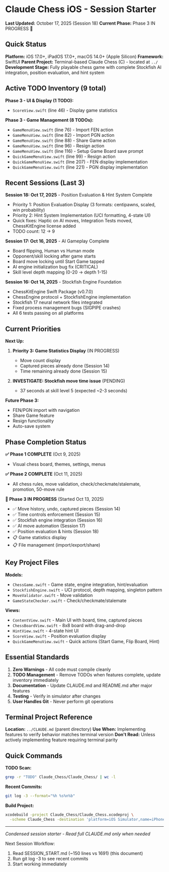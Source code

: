 # Claude Chess iOS - Session Starter

**Last Updated:** October 17, 2025 (Session 18)
**Current Phase:** Phase 3 IN PROGRESS 🔄

## Quick Status

**Platform:** iOS 17.0+, iPadOS 17.0+, macOS 14.0+ (Apple Silicon)
**Framework:** SwiftUI
**Parent Project:** Terminal-based Claude Chess (C) - located at `../`
**Development Stage:** Fully playable chess game with complete Stockfish AI
integration, position evaluation, and hint system

## Active TODO Inventory (9 total)

**Phase 3 - UI & Display (1 TODO):**
- `ScoreView.swift` (line 46) - Display game statistics

**Phase 3 - Game Management (8 TODOs):**
- `GameMenuView.swift` (line 76) - Import FEN action
- `GameMenuView.swift` (line 82) - Import PGN action
- `GameMenuView.swift` (line 88) - Share Game action
- `GameMenuView.swift` (line 96) - Resign action
- `GameMenuView.swift` (line 116) - Setup Game Board save prompt
- `QuickGameMenuView.swift` (line 99) - Resign action
- `QuickGameMenuView.swift` (line 207) - FEN display implementation
- `QuickGameMenuView.swift` (line 221) - PGN display implementation

## Recent Sessions (Last 3)

**Session 18: Oct 17, 2025** - Position Evaluation & Hint System Complete
- Priority 1: Position Evaluation Display (3 formats: centipawns, scaled,
  win probability)
- Priority 2: Hint System Implementation (UCI formatting, 4-state UI)
- Quick fixes: Haptic on AI moves, Integration Tests moved, ChessKitEngine
  license added
- TODO count: 12 → 9

**Session 17: Oct 16, 2025** - AI Gameplay Complete
- Board flipping, Human vs Human mode
- Opponent/skill locking after game starts
- Board move locking until Start Game tapped
- AI engine initialization bug fix (CRITICAL)
- Skill level depth mapping (0-20 → depth 1-15)

**Session 16: Oct 14, 2025** - Stockfish Engine Foundation
- ChessKitEngine Swift Package (v0.7.0)
- ChessEngine protocol + StockfishEngine implementation
- Stockfish 17 neural network files integrated
- Fixed process management bugs (SIGPIPE crashes)
- All 6 tests passing on all platforms

## Current Priorities

**Next Up:**
1. **Priority 3: Game Statistics Display** (IN PROGRESS)
   - Move count display
   - Captured pieces already done (Session 14)
   - Time remaining already done (Session 15)

2. **INVESTIGATE: Stockfish move time issue** (PENDING)
   - 37 seconds at skill level 5 (expected ~2-3 seconds)

**Future Phase 3:**
- FEN/PGN import with navigation
- Share Game feature
- Resign functionality
- Auto-save system

## Phase Completion Status

**✅ Phase 1 COMPLETE** (Oct 9, 2025)
- Visual chess board, themes, settings, menus

**✅ Phase 2 COMPLETE** (Oct 11, 2025)
- All chess rules, move validation, check/checkmate/stalemate, promotion,
  50-move rule

**🔄 Phase 3 IN PROGRESS** (Started Oct 13, 2025)
- ✅ Move history, undo, captured pieces (Session 14)
- ✅ Time controls enforcement (Session 15)
- ✅ Stockfish engine integration (Session 16)
- ✅ AI move automation (Session 17)
- ✅ Position evaluation & hints (Session 18)
- 📋 Game statistics display
- 📋 File management (import/export/share)

## Key Project Files

**Models:**
- `ChessGame.swift` - Game state, engine integration, hint/evaluation
- `StockfishEngine.swift` - UCI protocol, depth mapping, singleton pattern
- `MoveValidator.swift` - Move validation
- `GameStateChecker.swift` - Check/checkmate/stalemate

**Views:**
- `ContentView.swift` - Main UI with board, time, captured pieces
- `ChessBoardView.swift` - 8x8 board with drag-and-drop
- `HintView.swift` - 4-state hint UI
- `ScoreView.swift` - Position evaluation display
- `QuickGameMenuView.swift` - Quick actions (Start Game, Flip Board, Hint)

## Essential Standards

1. **Zero Warnings** - All code must compile cleanly
2. **TODO Management** - Remove TODOs when features complete, update
   inventory immediately
3. **Documentation** - Update CLAUDE.md and README.md after major features
4. **Testing** - Verify in simulator after changes
5. **User Handles Git** - Never perform git operations

## Terminal Project Reference

**Location:** `../CLAUDE.md` (parent directory)
**Use When:** Implementing features to verify behavior matches terminal version
**Don't Read:** Unless actively implementing feature requiring terminal parity

## Quick Commands

**TODO Scan:**
```bash
grep -r "TODO" Claude_Chess/Claude_Chess/ | wc -l
```

**Recent Commits:**
```bash
git log -3 --format="%h %s%n%b"
```

**Build Project:**
```bash
xcodebuild -project Claude_Chess/Claude_Chess.xcodeproj \
  -scheme Claude_Chess -destination 'platform=iOS Simulator,name=iPhone 15'
```

---
*Condensed session starter - Read full CLAUDE.md only when needed*
 
 Next Session Workflow:
  1. Read SESSION_START.md (~150 lines vs 1691) (this document)
  2. Run git log -3 to see recent commits
  3. Start working immediately

